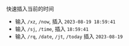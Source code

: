 快速插入当前的时间

- 输入 `/xz`, `/now`, 插入 `2023-08-19 18:59:41`
- 输入 `/sj`, `/time`, 插入 `18:59:41`
- 输入 `/rq`, `/date`, `/jt`, `/today` 插入 `2023-08-19`
